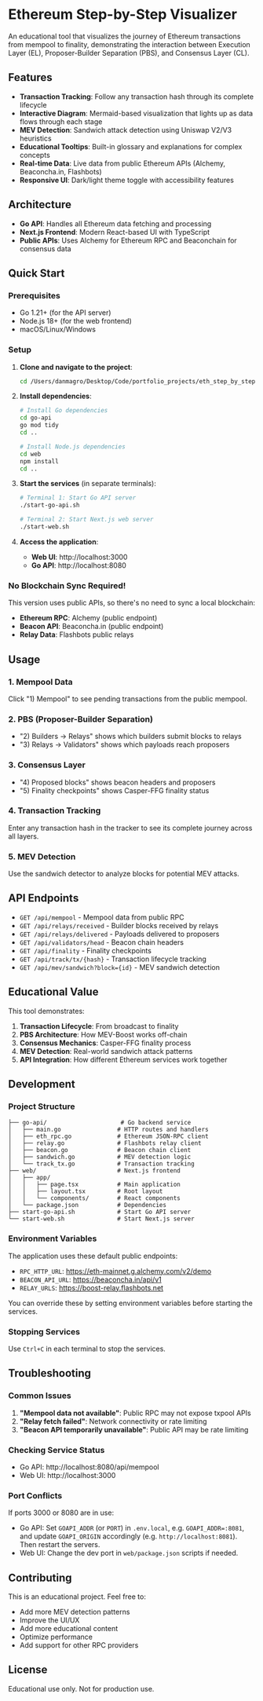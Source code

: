 # Ethereum Step-by-Step Visualizer

An educational tool that visualizes the journey of Ethereum transactions from mempool to finality, demonstrating the interaction between Execution Layer (EL), Proposer-Builder Separation (PBS), and Consensus Layer (CL).

## Features

- **Transaction Tracking**: Follow any transaction hash through its complete lifecycle
- **Interactive Diagram**: Mermaid-based visualization that lights up as data flows through each stage
- **MEV Detection**: Sandwich attack detection using Uniswap V2/V3 heuristics
- **Educational Tooltips**: Built-in glossary and explanations for complex concepts
- **Real-time Data**: Live data from public Ethereum APIs (Alchemy, Beaconcha.in, Flashbots)
- **Responsive UI**: Dark/light theme toggle with accessibility features

## Architecture

- **Go API**: Handles all Ethereum data fetching and processing
- **Next.js Frontend**: Modern React-based UI with TypeScript
- **Public APIs**: Uses Alchemy for Ethereum RPC and Beaconchain for consensus data

## Quick Start

### Prerequisites

- Go 1.21+ (for the API server)
- Node.js 18+ (for the web frontend)
- macOS/Linux/Windows

### Setup

1. **Clone and navigate to the project**:
   ```bash
   cd /Users/danmagro/Desktop/Code/portfolio_projects/eth_step_by_step
   ```

2. **Install dependencies**:
   ```bash
   # Install Go dependencies
   cd go-api
   go mod tidy
   cd ..
   
   # Install Node.js dependencies
   cd web
   npm install
   cd ..
   ```

3. **Start the services** (in separate terminals):
   ```bash
   # Terminal 1: Start Go API server
   ./start-go-api.sh
   
   # Terminal 2: Start Next.js web server
   ./start-web.sh
   ```

4. **Access the application**:
   - **Web UI**: http://localhost:3000
   - **Go API**: http://localhost:8080

### No Blockchain Sync Required!

This version uses public APIs, so there's no need to sync a local blockchain:
- **Ethereum RPC**: Alchemy (public endpoint)
- **Beacon API**: Beaconcha.in (public endpoint)
- **Relay Data**: Flashbots public relays

## Usage

### 1. Mempool Data
Click "1) Mempool" to see pending transactions from the public mempool.

### 2. PBS (Proposer-Builder Separation)
- "2) Builders → Relays" shows which builders submit blocks to relays
- "3) Relays → Validators" shows which payloads reach proposers

### 3. Consensus Layer
- "4) Proposed blocks" shows beacon headers and proposers
- "5) Finality checkpoints" shows Casper-FFG finality status

### 4. Transaction Tracking
Enter any transaction hash in the tracker to see its complete journey across all layers.

### 5. MEV Detection
Use the sandwich detector to analyze blocks for potential MEV attacks.

## API Endpoints

- `GET /api/mempool` - Mempool data from public RPC
- `GET /api/relays/received` - Builder blocks received by relays
- `GET /api/relays/delivered` - Payloads delivered to proposers
- `GET /api/validators/head` - Beacon chain headers
- `GET /api/finality` - Finality checkpoints
- `GET /api/track/tx/{hash}` - Transaction lifecycle tracking
- `GET /api/mev/sandwich?block={id}` - MEV sandwich detection

## Educational Value

This tool demonstrates:

1. **Transaction Lifecycle**: From broadcast to finality
2. **PBS Architecture**: How MEV-Boost works off-chain
3. **Consensus Mechanics**: Casper-FFG finality process
4. **MEV Detection**: Real-world sandwich attack patterns
5. **API Integration**: How different Ethereum services work together

## Development

### Project Structure

```
├── go-api/                     # Go backend service
│   ├── main.go                # HTTP routes and handlers
│   ├── eth_rpc.go             # Ethereum JSON-RPC client
│   ├── relay.go               # Flashbots relay client
│   ├── beacon.go              # Beacon chain client
│   ├── sandwich.go            # MEV detection logic
│   └── track_tx.go            # Transaction tracking
├── web/                       # Next.js frontend
│   ├── app/
│   │   ├── page.tsx           # Main application
│   │   ├── layout.tsx         # Root layout
│   │   └── components/        # React components
│   └── package.json           # Dependencies
├── start-go-api.sh            # Start Go API server
└── start-web.sh               # Start Next.js server
```

### Environment Variables

The application uses these default public endpoints:
- `RPC_HTTP_URL`: https://eth-mainnet.g.alchemy.com/v2/demo
- `BEACON_API_URL`: https://beaconcha.in/api/v1
- `RELAY_URLS`: https://boost-relay.flashbots.net

You can override these by setting environment variables before starting the services.

### Stopping Services

Use `Ctrl+C` in each terminal to stop the services.

## Troubleshooting

### Common Issues

1. **"Mempool data not available"**: Public RPC may not expose txpool APIs
2. **"Relay fetch failed"**: Network connectivity or rate limiting
3. **"Beacon API temporarily unavailable"**: Public API may be rate limiting

### Checking Service Status

- Go API: http://localhost:8080/api/mempool
- Web UI: http://localhost:3000

### Port Conflicts

If ports 3000 or 8080 are in use:
- Go API: Set `GOAPI_ADDR` (or `PORT`) in `.env.local`, e.g. `GOAPI_ADDR=:8081`, and update `GOAPI_ORIGIN` accordingly (e.g. `http://localhost:8081`). Then restart the servers.
- Web UI: Change the dev port in `web/package.json` scripts if needed.

## Contributing

This is an educational project. Feel free to:
- Add more MEV detection patterns
- Improve the UI/UX
- Add more educational content
- Optimize performance
- Add support for other RPC providers

## License

Educational use only. Not for production use.
